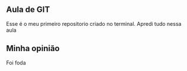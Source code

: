 ## Aula de GIT 
Esse é o meu primeiro repositorio criado no terminal. Apredi tudo nessa aula

## Minha opinião
Foi foda